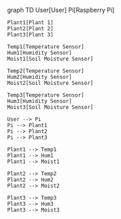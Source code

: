 graph TD
    User[User]
    Pi[Raspberry Pi]
    
    Plant1[Plant 1]
    Plant2[Plant 2]
    Plant3[Plant 3]
    
    Temp1[Temperature Sensor]
    Hum1[Humidity Sensor]
    Moist1[Soil Moisture Sensor]
    
    Temp2[Temperature Sensor]
    Hum2[Humidity Sensor]
    Moist2[Soil Moisture Sensor]
    
    Temp3[Temperature Sensor]
    Hum3[Humidity Sensor]
    Moist3[Soil Moisture Sensor]

    User --> Pi
    Pi --> Plant1
    Pi --> Plant2
    Pi --> Plant3
    
    Plant1 --> Temp1
    Plant1 --> Hum1
    Plant1 --> Moist1
    
    Plant2 --> Temp2
    Plant2 --> Hum2
    Plant2 --> Moist2
    
    Plant3 --> Temp3
    Plant3 --> Hum3
    Plant3 --> Moist3
